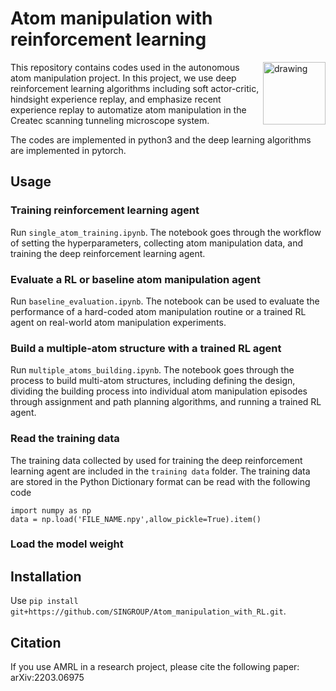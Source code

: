 # Atom manipulation with reinforcement learning
<img src="https://github.com/ccakarolotw/Atom_manipulation_with_RL_new/blob/main/logo.png" alt="drawing" style="width:100px;" align="right"/>

This repository contains codes used in the autonomous atom manipulation project. In this project, we use deep reinforcement learning algorithms including soft actor-critic, hindsight experience replay, and emphasize recent experience replay to automatize atom manipulation in the Createc scanning tunneling microscope system.

The codes are implemented in python3 and the deep learning algorithms are implemented in pytorch.


## Usage

### Training reinforcement learning agent
Run
`
single_atom_training.ipynb
`.
The notebook goes through the workflow of setting the hyperparameters, collecting atom manipulation data, and training the deep reinforcement learning agent.

### Evaluate a RL or baseline atom manipulation agent
Run `baseline_evaluation.ipynb`. The notebook can be used to evaluate the performance of a hard-coded atom manipulation routine or a trained RL agent on real-world atom manipulation experiments.

### Build a multiple-atom structure with a trained RL agent
Run `multiple_atoms_building.ipynb`. The notebook goes through the process to build multi-atom structures, including defining the design, dividing the building process into individual atom manipulation episodes through assignment and path planning algorithms, and running a trained RL agent.

### Read the training data

The training data collected by used for training the deep reinforcement learning agent are included in the `training data` folder.
The training data are stored in the Python Dictionary format can be read with the following code
```
import numpy as np
data = np.load('FILE_NAME.npy',allow_pickle=True).item()
```
### Load the model weight
## Installation
Use `pip install git+https://github.com/SINGROUP/Atom_manipulation_with_RL.git`.


## Citation
If you use AMRL in a research project, please cite the following paper: arXiv:2203.06975
